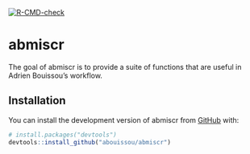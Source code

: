 
<!-- README.md is generated from README.Rmd. Please edit that file. -->
<!-- Badges: Start -->

[![R-CMD-check](https://github.com/abouissou/abmiscr/actions/workflows/R-CMD-check.yaml/badge.svg)](https://github.com/abouissou/abmiscr/actions/workflows/R-CMD-check.yaml)
<!-- Badges: End -->

# abmiscr

The goal of abmiscr is to provide a suite of functions that are useful
in Adrien Bouissou’s workflow.

## Installation

You can install the development version of abmiscr from
[GitHub](https://github.com) with:

``` r
# install.packages("devtools")
devtools::install_github("abouissou/abmiscr")
```

